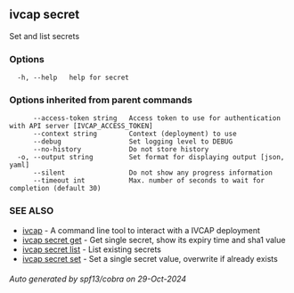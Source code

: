 ## ivcap secret

Set and list secrets 

### Options

```
  -h, --help   help for secret
```

### Options inherited from parent commands

```
      --access-token string   Access token to use for authentication with API server [IVCAP_ACCESS_TOKEN]
      --context string        Context (deployment) to use
      --debug                 Set logging level to DEBUG
      --no-history            Do not store history
  -o, --output string         Set format for displaying output [json, yaml]
      --silent                Do not show any progress information
      --timeout int           Max. number of seconds to wait for completion (default 30)
```

### SEE ALSO

* [ivcap](ivcap.md)	 - A command line tool to interact with a IVCAP deployment
* [ivcap secret get](ivcap_secret_get.md)	 - Get single secret, show its expiry time and sha1 value
* [ivcap secret list](ivcap_secret_list.md)	 - List existing secrets
* [ivcap secret set](ivcap_secret_set.md)	 - Set a single secret value, overwrite if already exists

###### Auto generated by spf13/cobra on 29-Oct-2024
